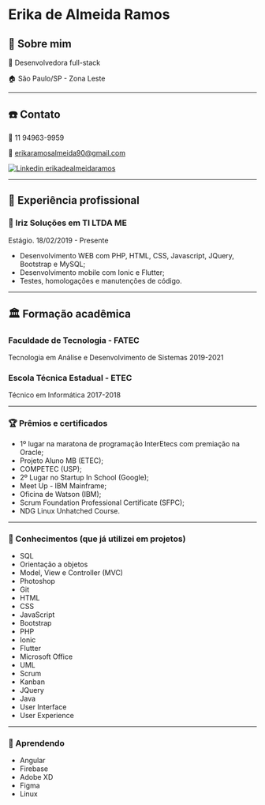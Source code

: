 # Erika de Almeida Ramos


## :pencil: Sobre mim

:dart: Desenvolvedora full-stack

:house: São Paulo/SP - Zona Leste

----

## :telephone: Contato

:iphone: 11 94963-9959

:email: erikaramosalmeida90@gmail.com

[![Linkedin](https://i.stack.imgur.com/gVE0j.png) erikadealmeidaramos](https://www.linkedin.com/in/erikadealmeidaramos/)
&nbsp;

----

## :briefcase: Experiência profissional

### :office: Iriz Soluções em TI LTDA ME

Estágio. 18/02/2019 - Presente
* Desenvolvimento WEB com PHP, HTML, CSS, Javascript, JQuery, Bootstrap e MySQL;
* Desenvolvimento mobile com Ionic e Flutter;
* Testes, homologações e manutenções de código.

----

## :classical_building: Formação acadêmica

### Faculdade de Tecnologia - FATEC
Tecnologia em Análise e Desenvolvimento de Sistemas 2019-2021

### Escola Técnica Estadual - ETEC
Técnico em Informática 2017-2018

----

### :trophy: Prêmios e certificados

* 1º lugar na maratona de programação InterEtecs com premiação na Oracle;
* Projeto Aluno MB (ETEC);
* COMPETEC (USP);
* 2º Lugar no Startup In School (Google);
* Meet Up - IBM Mainframe;
* Oficina de Watson (IBM);
* Scrum Foundation Professional Certificate (SFPC);
* NDG Linux Unhatched Course.

----

### :pushpin: Conhecimentos (que já utilizei em projetos)

* SQL
* Orientação a objetos
* Model, View e Controller (MVC)
* Photoshop
* Git
* HTML
* CSS
* JavaScript
* Bootstrap
* PHP
* Ionic
* Flutter
* Microsoft Office
* UML
* Scrum
* Kanban
* JQuery
* Java
* User Interface
* User Experience

----

### :book: Aprendendo

* Angular
* Firebase
* Adobe XD
* Figma
* Linux

